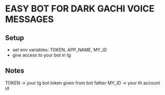 # EASY BOT FOR DARK GACHI VOICE MESSAGES

## Setup

- set env variables: TOKEN, APP_NAME, MY_ID
- give access to your bot in tg

## Notes

TOKEN -> your tg bot token given from bot father
MY_ID -> your th account id 
